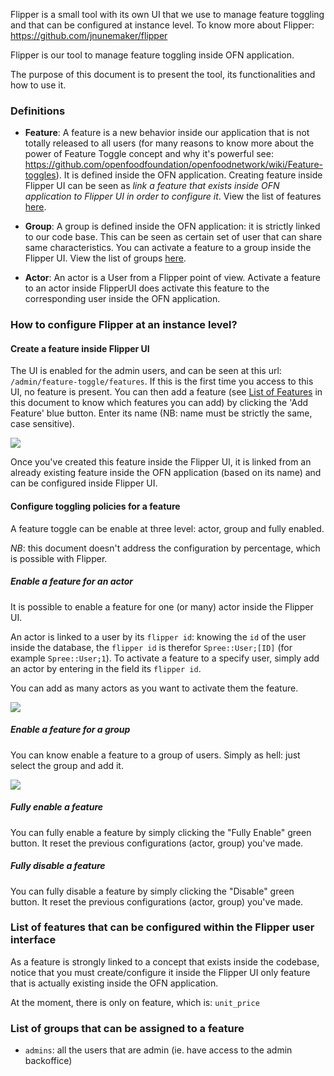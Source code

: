 
Flipper is a small tool with its own UI that we use to manage feature toggling and that can be configured at instance level. To know more about Flipper: https://github.com/jnunemaker/flipper

Flipper is our tool to manage feature toggling inside OFN application.

The purpose of this document is to present the tool, its functionalities and how to use it.

### Definitions
* **Feature**: A feature is a new behavior inside our application that is not totally released to all users (for many reasons to know more about the power of Feature Toggle concept and why it's powerful see: https://github.com/openfoodfoundation/openfoodnetwork/wiki/Feature-toggles). It is defined inside the OFN application. Creating feature inside Flipper UI can be seen as _link a feature that exists inside OFN application to Flipper UI in order to configure it_. View the list of features [here](#list-of-features-that-can-be-configured-within-the-flipper-user-interface).

* **Group**: A group is defined inside the OFN application: it is strictly linked to our code base. This can be seen as certain set of user that can share same characteristics. You can activate a feature to a group inside the Flipper UI. View the list of groups [here](#list-of-groups-that-can-be-assigned-to-a-feature).

* **Actor**: An actor is a User from a Flipper point of view. Activate a feature to an actor inside FlipperUI does activate this feature to the corresponding user inside the OFN application. 

### How to configure Flipper at an instance level?

#### Create a feature inside Flipper UI
The UI is enabled for the admin users, and can be seen at this url: `/admin/feature-toggle/features`.
If this is the first time you access to this UI, no feature is present. You can then add a feature (see [List of Features](#list-of-features-that-can-be-configured-within-the-flipper-user-interface) in this document to know which features you can add) by clicking the 'Add Feature' blue button. Enter its name (NB: name must be strictly the same, case sensitive).

<div >
  <img src="https://user-images.githubusercontent.com/296452/114878834-ee4acc00-9e00-11eb-9b27-bca3c4369911.png">
</span>

Once you've created this feature inside the Flipper UI, it is linked from an already existing feature inside the OFN application (based on its name) and can be configured inside Flipper UI.

#### Configure toggling policies for a feature

A feature toggle can be enable at three level: actor, group and fully enabled. 

_NB_: this document doesn't address the configuration by percentage, which is possible with Flipper. 

##### Enable a feature for an actor
It is possible to enable a feature for one (or many) actor inside the Flipper UI. 

An actor is linked to a user by its `flipper id`: knowing the `id` of the user inside the database, the `flipper id` is therefor `Spree::User;[ID]` (for example `Spree::User;1`). To activate a feature to a specify user, simply add an actor by entering in the field its `flipper id`.

You can add as many actors as you want to activate them the feature.
<div>
  <img src="https://user-images.githubusercontent.com/296452/114878154-3ddcc800-9e00-11eb-86f9-900152025fbc.gif" />
</div>

##### Enable a feature for a group
You can know enable a feature to a group of users. Simply as hell: just select the group and add it.
<div>
<img src="https://user-images.githubusercontent.com/296452/114878164-3fa68b80-9e00-11eb-8950-3fd26028f49d.gif" />
<div>

##### Fully enable a feature
You can fully enable a feature by simply clicking the "Fully Enable" green button. It reset the previous configurations (actor, group) you've made.

##### Fully disable a feature
You can fully disable a feature by simply clicking the "Disable" green button. It reset the previous configurations (actor, group) you've made.


### List of features that can be configured within the Flipper user interface
As a feature is strongly linked to a concept that exists inside the codebase, notice that you must create/configure it inside the Flipper UI only feature that is actually existing inside the OFN application. 

At the moment, there is only on feature, which is: `unit_price`

### List of groups that can be assigned to a feature
* `admins`: all the users that are admin (ie. have access to the admin backoffice)





